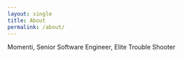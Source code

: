 ```yaml
---
layout: single
title: About
permalink: /about/
---
```


Momenti, Senior Software Engineer, Elite Trouble Shooter
